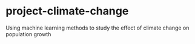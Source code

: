 # project-climate-change
Using machine learning methods to study the effect of climate change on population growth 
